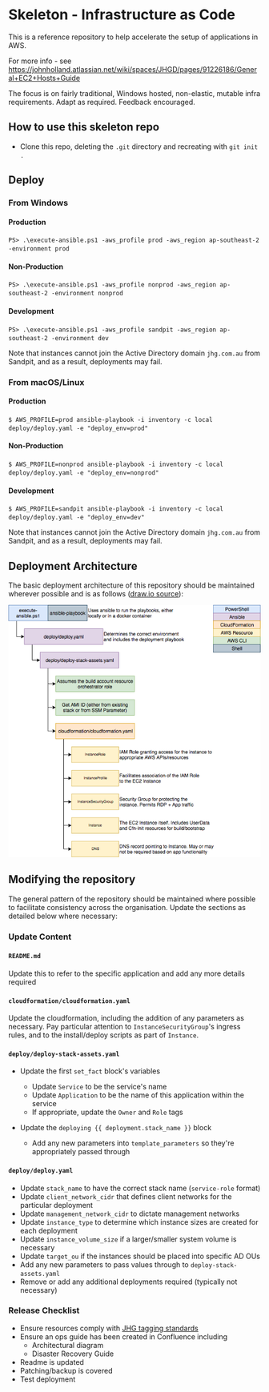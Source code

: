 # Skeleton - Infrastructure as Code

This is a reference repository to help accelerate the setup of applications in AWS.

For more info - see https://johnholland.atlassian.net/wiki/spaces/JHGD/pages/91226186/General+EC2+Hosts+Guide

The focus is on fairly traditional, Windows hosted, non-elastic, mutable infra requirements. Adapt as required. Feedback encouraged.

## How to use this skeleton repo

- Clone this repo, deleting the `.git` directory and recreating with `git init .`

## Deploy

### From Windows

#### Production

`PS> .\execute-ansible.ps1 -aws_profile prod -aws_region ap-southeast-2 -environment prod`

#### Non-Production

`PS> .\execute-ansible.ps1 -aws_profile nonprod -aws_region ap-southeast-2 -environment nonprod`

#### Development

`PS> .\execute-ansible.ps1 -aws_profile sandpit -aws_region ap-southeast-2 -environment dev`

Note that instances cannot join the Active Directory domain `jhg.com.au` from Sandpit, and as a result, deployments may fail.

### From macOS/Linux

#### Production

`$ AWS_PROFILE=prod ansible-playbook -i inventory -c local deploy/deploy.yaml -e "deploy_env=prod"`

#### Non-Production

`$ AWS_PROFILE=nonprod ansible-playbook -i inventory -c local deploy/deploy.yaml -e "deploy_env=nonprod"`

#### Development

`$ AWS_PROFILE=sandpit ansible-playbook -i inventory -c local deploy/deploy.yaml -e "deploy_env=dev"`

Note that instances cannot join the Active Directory domain `jhg.com.au` from Sandpit, and as a result, deployments may fail.

## Deployment Architecture

The basic deployment architecture of this repository should be maintained wherever possible and is as follows ([draw.io source](docs/deployment-architecture.xml)):

![](docs/deployment-architecture.png)

## Modifying the repository

The general pattern of the repository should be maintained where possible to facilitate consistency
across the organisation. Update the sections as detailed below where necessary:

### Update Content

#### `README.md`

Update this to refer to the specific application and add any more details required

#### `cloudformation/cloudformation.yaml`

Update the cloudformation, including the addition of any parameters as necessary. Pay particular
attention to `InstanceSecurityGroup`'s ingress rules, and to the install/deploy scripts as part 
of `Instance`.

#### `deploy/deploy-stack-assets.yaml`

- Update the first `set_fact` block's variables
  - Update `Service` to be the service's name
  - Update `Application` to be the name of this application within the service
  - If appropriate, update the `Owner` and `Role` tags

- Update the `deploying {{ deployment.stack_name }}` block
  - Add any new parameters into `template_parameters` so they're appropriately passed through


#### `deploy/deploy.yaml`

- Update `stack_name` to have the correct stack name (`service-role` format)
- Update `client_network_cidr` that defines client networks for the particular deployment
- Update `management_network_cidr` to dictate management networks
- Update `instance_type` to determine which instance sizes are created for each deployment
- Update `instance_volume_size` if a larger/smaller system volume is necessary
- Update `target_ou` if the instances should be placed into specific AD OUs
- Add any new parameters to pass values through to `deploy-stack-assets.yaml`
- Remove or add any additional deployments required (typically not necessary)

### Release Checklist

- Ensure resources comply with [JHG tagging standards](https://johnholland.atlassian.net/wiki/spaces/JHGD/pages/2392072/Tagging+and+Naming+Structure#TaggingandNamingStructure-Tags)
- Ensure an ops guide has been created in Confluence including
  - Architectural diagram
  - Disaster Recovery Guide
- Readme is updated
- Patching/backup is covered
- Test deployment
